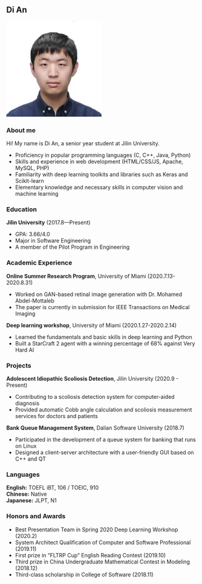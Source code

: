 ## Di An
<img src="https://github.com/andy814/andy814.github.io/blob/main/andy20191115.jpg?raw=true" width="50%">

### About me
Hi! My name is Di An, a senior year student at Jilin University. 
- Proficiency in popular programming languages (C, C++, Java, Python)
- Skills and experience in web development (HTML/CSS/JS, Apache, MySQL, PHP)
- Familiarity with deep learning toolkits and libraries such as Keras and Scikit-learn
- Elementary knowledge and necessary skills in computer vision and machine learning

### Education
**Jilin University** (2017.8—Present) <br/>
- GPA: 3.66/4.0 <br/>
- Major in Software Engineering <br/>
- A member of the Pilot Program in Engineering <br/>

### Academic Experience
**Online Summer Research Program**, University of Miami (2020.7.13-2020.8.31)
- Worked on GAN-based retinal image generation with Dr. Mohamed Abdel-Mottaleb
- The paper is currently in submission for IEEE Transactions on Medical Imaging <br/>

**Deep learning workshop**, University of Miami (2020.1.27-2020.2.14)
- Learned the fundamentals and basic skills in deep learning and Python
- Built a StarCraft 2 agent with a winning percentage of 68% against Very Hard AI<br/>

### Projects
**Adolescent Idiopathic Scoliosis Detection**, Jilin University (2020.9 - Present)
- Contributing to a scoliosis detection system for computer-aided diagnosis
- Provided automatic Cobb angle calculation and scoliosis measurement services for doctors and patients<br/>

**Bank Queue Management System**, Dalian Software University (2018.7)
- Participated in the development of a queue system for banking that runs on Linux
- Designed a client-server architecture with a user-friendly GUI based on C++ and QT

### Languages
**English:** TOEFL iBT, 106 / TOEIC, 910 <br/>
**Chinese:** Native <br/>
**Japanese:** JLPT, N1 <br/>

### Honors and Awards
- Best Presentation Team in Spring 2020 Deep Learning Workshop (2020.2)
- System Architect Qualification of Computer and Software Professional (2019.11)
- First prize in “FLTRP Cup” English Reading Contest (2019.10)
- Third prize in China Undergraduate Mathematical Contest in Modeling (2018.12)
- Third-class scholarship in College of Software (2018.11) 


